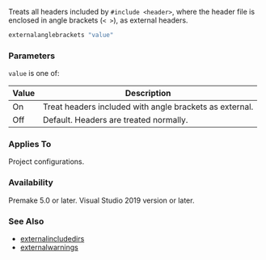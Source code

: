 Treats all headers included by `#include <header>`, where the header file is enclosed in angle brackets (`< >`), as external headers.

```lua
externalanglebrackets "value"
```

### Parameters ###

`value` is one of:

| Value   | Description                                       |
|---------|---------------------------------------------------|
| On      | Treat headers included with angle brackets as external. |
| Off     | Default. Headers are treated normally. |

### Applies To ###

Project configurations.

### Availability ###

Premake 5.0 or later.
Visual Studio 2019 version or later.

### See Also ###

* [externalincludedirs](externalincludedirs.md)
* [externalwarnings](externalwarnings.md)
